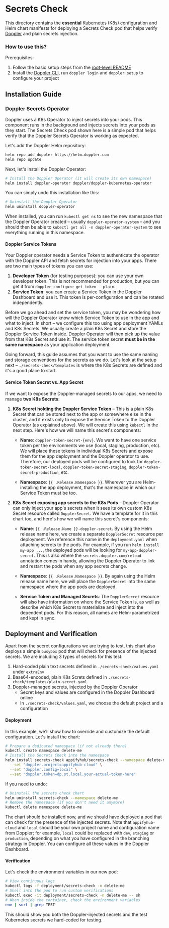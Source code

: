 # Secrets Check

This directory contains the **essential** Kubernetes (K8s) configuration and Helm chart manifests for deploying a Secrets Check pod that helps verify [Doppler](https://doppler.com) and plain secrets injection.

### How to use this?

Prerequisites:

  1. Follow the basic setup steps from the [root-level README](../README.md)
  1. Install the [Doppler CLI](https://docs.doppler.com/docs/cli), run `doppler login` and `doppler setup` to configure your project

## Installation Guide

### Doppler Secrets Operator

Doppler uses a K8s Operator to inject secrets into your pods. This component runs in the background and injects secrets into your pods as they start. The Secrets Check pod shown here is a simple pod that helps verify that the Doppler Secrets Operator is working as expected.

Let's add the Doppler Helm repository:

```bash
helm repo add doppler https://helm.doppler.com
helm repo update
```

Next, let's install the Doppler Operator:

```bash
# Install the Doppler Operator (it will create its own namespace)
helm install doppler-operator doppler/doppler-kubernetes-operator
```

You can simply undo this installation like this:

```bash
# Uninstall the Doppler Operator
helm uninstall doppler-operator
```

When installed, you can run `kubectl get ns` to see the new namespace that the Doppler Operator created – usually `doppler-operator-system` – and you should then be able to `kubectl get all -n doppler-operator-system` to see everything running in this namespace.

#### Doppler Service Tokens

Your Doppler operator needs a Service Token to authenticate the operator with the Doppler API and fetch secrets for injection into your apps. There are two main types of tokens you can use:

  1. **Developer Token** (for testing purposes): you can use your own developer token. This is not recommended for production, but you can get it from `doppler configure get token --plain`.
  1. **Service Token**: you can create a Service Token in the Doppler Dashboard and use it. This token is per-configuration and can be rotated independently.

Before we go ahead and set the service token, you may be wondering how will the Doppler Operator know which Service Token to use in the app and what to inject. In short – we configure this too using app deployment YAMLs and K8s Secrets. We usually create a plain K8s Secret and store the Doppler Service Token inside. Doppler Operator will then pick up the value from that K8s Secret and use it. The service token secret **must be in the same namespace** as your application deployment.

Going forward, this guide assumes that you want to use the same naming and storage conventions for the secrets as we do. Let's look at the setup next – `./secrets-check/templates` is where the K8s Secrets are defined and it's a good place to start.

#### Service Token Secret vs. App Secret

If we want to expose the Doppler-managed secrets to our apps, we need to manage **two K8s Secrets**:

  1. **K8s Secret holding the Doppler Service Token** – This is a plain K8s Secret that can be stored next to the app or somewhere else in the cluster, and it exists only to expose the Service Token to the Doppler Operator (as explained above). We will create this using `kubectl` in the next step. Here's how we will name this secret's components:

      - **Name**: `doppler-token-secret-{env}`. We want to have one service token per the environments we use (local, staging, production, etc). We will place these tokens in individual K8s Secrets and expose them for the app deployment and the Doppler operator to use. Therefore, our deployed pods will be configured to look for `doppler-token-secret-local`, `doppler-token-secret-staging`, `doppler-token-secret-production`, etc.

      - **Namespace**: `{{ .Release.Namespace }}`. Wherever you are Helm-installing the app deployment, that's the namespace in which our Service Token must be too.

  1. **K8s Secret exposing app secrets to the K8s Pods** – Doppler Operator can only inject your app's secrets when it sees its own custom K8s Secret resource called `DopplerSecret`. We have a template for it in this chart too, and here's how we will name this secret's components:

      - **Name**: `{{ .Release.Name }}-doppler-secret`. By using the Helm release name here, we create a separate `DopplerSecret` resource per deployment. We reference this name in the `deployment.yaml` when attaching secrets to the pods. For example, if you run `helm install my-app ...`, the deployed pods will be looking for `my-app-doppler-secret`. This is also where the `secrets.doppler.com/reload` annotation comes in handy, allowing the Doppler Operator to link and restart the pods when any app secrets change.

      - **Namespace**: `{{ .Release.Namespace }}`. By again using the Helm release name here, we will place the `DopplerSecret` into the same namespace where the app pods are deployed.

      - **Service Token and Managed Secrets**: The `DopplerSecret` resource will also have information on where the Service Token is, as well as describe which K8s Secret to materialize and inject into the dependent pods. For this reason, all names are Helm-parametrized and kept in sync.

## Deployment and Verification

Apart from the secret configurations we are trying to test, this chart also deploys a simple `busybox` pod that will check for presence of the injected secrets. We are including 3 types of secrets for this test:

  1. Hard-coded plain text secrets defined in `./secrets-check/values.yaml` under `extraEnv`
  1. Base64-encoded, plain K8s Screts defined in `./secrets-check/templates/plain-secret.yaml`
  1. Doppler-managed secrets, injected by the Doppler Operator
      - Secret keys and values are configured in the Doppler Dashboard online
      - In `./secrets-check/values.yaml`, we choose the default project and a configuration

#### Deployment

In this example, we'll show how to override and customize the default configuration. Let's install the chart:

```bash
# Prepare a dedicated namespace (if not already there)
kubectl create namespace delete-me
# Install the Secrets Check into the namespace
helm install secrets-check appifyhub/secrets-check --namespace delete-me \
  --set "doppler.project=appifyhub-cloud" \
  --set "doppler.config=local" \
  --set "doppler.token=dp.st.local.your-actual-token-here"
```

If you need to undo:

```bash
# Uninstall the secrets check chart
helm uninstall secrets-check --namespace delete-me
# Remove the namespace (if you don't need it anymore)
kubectl delete namespace delete-me
```

The chart should be installed now, and we should have deployed a pod that can check for the presence of the injected secrets. Note that `appifyhub-cloud` and `local` should be your own project name and configuration name from Doppler; for example, `local` could be replaced with `dev`, `staging` or `production`, depending on what you have configured in the branching strategy in Doppler. You can configure all these values in the Doppler Dashboard.

#### Verification

Let's check the environment variables in our new pod:

```bash
# View continuous logs
kubectl logs -f deployment/secrets-check -n delete-me
# Shell into the pod to run custom verifications
kubectl exec -it deployment/secrets-check -n delete-me -- sh
# When inside the container, check the environment variables
env | sort | grep TEST
```

This should show you both the Doppler-injected secrets and the test Kubernetes secrets we hard-coded for testing.
